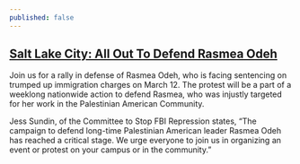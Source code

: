 ```yaml
---
published: false
---
```


## [ Salt Lake City: All Out To Defend Rasmea Odeh](https://www.facebook.com/events/746444165451972/)

Join us for a rally in defense of Rasmea Odeh, who is facing sentencing on trumped up immigration charges on March 12. The protest will be a part of a weeklong nationwide action to defend Rasmea, who was injustly targeted for her work in the Palestinian American Community.

Jess Sundin, of the Committee to Stop FBI Repression states, “The campaign to defend long-time Palestinian American leader Rasmea Odeh has reached a critical stage. We urge everyone to join us in organizing an event or protest on your campus or in the community.”